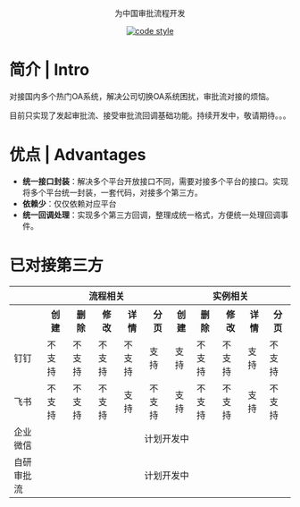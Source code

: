 <p align="center">
    为中国审批流程开发
</p>

<p align="center">
  <a href="https://www.apache.org/licenses/LICENSE-2.0">
    <img alt="code style" src="https://img.shields.io/badge/license-Apache%202-4EB1BA.svg?style=flat-square">
  </a>
</p>

# 简介 | Intro

对接国内多个热门OA系统，解决公司切换OA系统困扰，审批流对接的烦恼。

目前只实现了发起审批流、接受审批流回调基础功能。持续开发中，敬请期待。。。

# 优点 | Advantages

- **统一接口封装**：解决多个平台开放接口不同，需要对接多个平台的接口。实现将多个平台统一封装，一套代码，对接多个第三方。
- **依赖少**：仅仅依赖对应平台
- **统一回调处理**：实现多个第三方回调，整理成统一格式，方便统一处理回调事件。

# 已对接第三方

<table>
<tr>
    <th></th>
    <th colspan="5"  align="center">流程相关</th>
    <th  colspan="5"  align="center">实例相关</th>
</tr>
<tr>
    <th></th>
    <th>创建</th>
    <th>删除</th>
    <th>修改</th>
    <th>详情</th>
    <th>分页</th>
    <th>创建</th>
    <th>删除</th>
    <th>修改</th>
    <th>详情</th>
    <th>分页</th>
</tr>
<tr>
    <td>钉钉</td>
    <td>不支持</td>
    <td>不支持</td>
    <td>不支持</td>
    <td>不支持</td>
    <td>支持</td>
    <td>支持</td>
    <td>不支持</td>
    <td>不支持</td>
    <td>支持</td>
    <td>不支持</td>
</tr>
<tr>
    <td>
        飞书
    </td>
    <td>不支持</td>
    <td>不支持</td>
    <td>不支持</td>
    <td>支持</td>
    <td>不支持</td>
    <td>支持</td>
    <td>不支持</td>
    <td>不支持</td>
    <td>支持</td>
    <td>不支持</td>
</tr>

<tr>
    <td>企业微信</td>
    <td colspan="10" align="center">计划开发中</td>
</tr>

<tr>
    <td>自研审批流</td>
    <td colspan="10" align="center">计划开发中</td>
</tr>
</table>